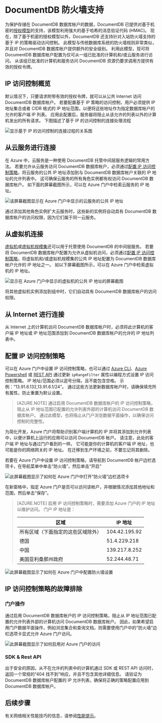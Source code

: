 <properties
    pageTitle="DocumentDB 防火墙支持和 IP 访问控制 | Azure"
    description="了解如何将 IP 访问控制策略用于 DocumentDB 数据库帐户上的防火墙支持。"
    keywords="IP 访问控制, 防火墙支持"
    services="documentdb"
    author="shahankur11"
    manager="jhubbard"
    editor=""
    tags="azure-resource-manager"
    documentationcenter="" />
<tags
    ms.assetid="c1b9ede0-ed93-411a-ac9a-62c113a8e887"
    ms.service="documentdb"
    ms.workload="data-services"
    ms.tgt_pltfrm="na"
    ms.devlang="na"
    ms.topic="article"
    ms.date="04/05/2017"
    ms.author="ankshah"
    wacn.date="05/31/2017"
    ms.translationtype="Human Translation"
    ms.sourcegitcommit="4a18b6116e37e365e2d4c4e2d144d7588310292e"
    ms.openlocfilehash="d850820c062bd8a898032f6f05ff90d2cf1e031a"
    ms.contentlocale="zh-cn"
    ms.lasthandoff="05/19/2017" />

# <a name="documentdb-firewall-support"></a>DocumentDB 防火墙支持
为保护存储在 DocumentDB 数据库帐户的数据，DocumentDB 已提供对基于机密的[授权模型](https://msdn.microsoft.com/zh-cn/library/azure/dn783368.aspx)的支持，该模型利用强大的基于哈希的消息验证代码 (HMAC)。 现在，除了基于机密的授权模型以外，DocumentDB 还支持针对入站防火墙支持的基于 IP 的策略驱动访问控制。 此模型与传统数据库系统的防火墙规则非常类似，并且对 DocumentDB 数据库帐户提供额外的安全级别。 利用此模型，现可将 DocumentDB 数据库帐户配置为仅可从一组已批准的计算机和/或云服务进行访问。 从该组已批准的计算机和服务访问 DocumentDB 资源仍要求调用方提供有效的授权令牌。

## <a name="ip-access-control-overview"></a>IP 访问控制概览
默认情况下，只要请求附带有效的授权令牌，就可以从公共 Internet 访问 DocumentDB 数据库帐户。 若要配置基于 IP 策略的访问控制，用户必须提供 IP 地址集合或者 CIDR 格式的 IP 地址范围，以便将这些地址作为指定数据库帐户的允许的客户端 IP 列表。 应用此配置后，服务器将阻止从该允许的列表以外的计算机发出的所有请求。  下图描述了基于 IP 的访问控制的连接处理流程

![显示基于 IP 的访问控制的连接过程的关系图](./media/documentdb-firewall-support/documentdb-firewall-support-flow.png)

## <a name="connections-from-cloud-services"></a>从云服务进行连接
在 Azure 中，云服务是一种使用 DocumentDB 托管中间层服务逻辑的常用方法。 若要允许从云服务访问 DocumentDB 数据库帐户，必须通过[配置 IP 访问控制策略](#configure-ip-policy)，将云服务的公共 IP 地址添加到与 DocumentDB 数据库帐户关联的 IP 地址的允许列表中。  这可确保云服务的所有角色实例都有权访问 DocumentDB 数据库帐户。 如下面的屏幕截图所示，可以在 Azure 门户中检索云服务的 IP 地址。

![该屏幕截图显示在 Azure 门户中显示的云服务的公共 IP 地址](./media/documentdb-firewall-support/documentdb-public-ip-addresses.png)

通过添加其他角色实例扩大云服务时，这些新的实例将自动具有 DocumentDB 数据库帐户的访问权限，因为它们属于同一云服务。

## <a name="connections-from-virtual-machines"></a>从虚拟机连接
[虚拟机](/home/features/virtual-machines/)或[虚拟机规模集](/documentation/articles/virtual-machine-scale-sets-overview/)还可以用于托管使用 DocumentDB 的中间层服务。  若要将 DocumentDB 数据库帐户配置为允许从虚拟机访问，必须通过[配置 IP 访问控制策略](#configure-ip-policy)，将虚拟机和/或虚拟机规模集的公共 IP 地址配置为 DocumentDB 数据库帐户允许的 IP 地址之一。 如以下屏幕截图所示，可以在 Azure 门户中检索虚拟机的 IP 地址。

![显示在 Azure 门户中显示的虚拟机的公共 IP 地址的屏幕截图](./media/documentdb-firewall-support/documentdb-public-ip-addresses-dns.png)

将其他虚拟机实例添加到组中时，它们自动具有 DocumentDB 数据库帐户的访问权限。

## <a name="connections-from-the-internet"></a>从 Internet 进行连接
从 Internet 上的计算机访问 DocumentDB 数据库帐户时，必须将此计算机的客户端 IP 地址或 IP 地址范围添加到 DocumentDB 数据库帐户的允许的 IP 地址列表中。 

## <a id="configure-ip-policy"></a>配置 IP 访问控制策略
可以在 Azure 门户中设置 IP 访问控制策略，也可以通过 [Azure CLI](/documentation/articles/documentdb-automation-resource-manager-cli/)、[Azure Powershell](/documentation/articles/documentdb-manage-account-with-powershell/) 或 [REST API](https://msdn.microsoft.com/zh-cn/library/azure/dn781481.aspx) 通过更新 `ipRangeFilter` 属性以编程方式设置 IP 访问控制策略。 IP 地址/范围必须以逗号分隔，且不能包含空格。 示例：“13.91.6.132,13.91.6.1/24”。 通过这些方法更新数据库帐户时，请确保填充所有属性，防止重置为默认设置。

> [AZURE.NOTE]
> 通过启用 DocumentDB 数据库帐户的 IP 访问控制策略，阻止从 IP 地址范围已配置的允许列表外部的计算机访问 DocumentDB 数据库帐户。 通过此模型，也将阻止从门户浏览数据平面操作，以确保访问控制的完整性。

为简化开发，Azure 门户将帮助识别客户端计算机的 IP 并将其添加到允许列表中，以便计算机上运行的应用可以访问 DocumentDB 帐户。 请注意，此处的客户端 IP 地址与通过门户看到的一样。 它可能是你的计算机的客户端 IP 地址，也可能是你的网络网关的 IP 地址。 在迁移到生产环境之前，不要忘记将其删除。

若要在 Azure 门户中设置 IP 访问控制策略，请导航到 DocumentDB 帐户边栏选项卡，在导航菜单中单击“防火墙”，然后单击“开启” 

![此屏幕截图显示了如何在 Azure 门户中打开“防火墙”边栏选项卡](./media/documentdb-firewall-support/documentdb-azure-portal-firewall.png)

在新窗格中，指定 Azure 门户是否可以访问该帐户，并根据情况添加其他地址和范围，然后单击“保存”。  

> [AZURE.NOTE]
> 启用 IP 访问控制策略时，需要添加 Azure 门户的 IP 地址以维护访问。 门户 IP 地址是：
> 
> |区域|IP 地址|
> |------|----------|
> |所有区域（下面指定的这些区域除外）| 104.42.195.92|
> |德国|51.4.229.218|
> |中国|139.217.8.252|
> |美国亚利桑那州政府|52.244.48.71|
>

![此屏幕截图显示了如何在 Azure 门户中配置防火墙设置](./media/documentdb-firewall-support/documentdb-azure-portal-firewall-configure.png)

## <a name="troubleshooting-the-ip-access-control-policy"></a>IP 访问控制策略的故障排除
### <a name="portal-operations"></a>门户操作
通过启用 DocumentDB 数据库帐户的 IP 访问控制策略，阻止从 IP 地址范围已配置的允许列表外部的计算机访问 DocumentDB 数据库帐户。 因此，如果希望启用门户数据平面操作，例如浏览集合和查询文档，则需要使用门户中的“防火墙”边栏选项卡显式允许 Azure 门户访问。 

![此屏幕截图显示了如何启用对 Azure 门户的访问](./media/documentdb-firewall-support/documentdb-azure-portal-access-firewall.png)

### <a name="sdk--rest-api"></a>SDK & Rest API
出于安全的原因，从不在允许的列表中的计算机通过 SDK 或 REST API 访问时，返回一个常规的“404 找不到”响应，并且不包含其他详细信息。 请验证为 DocumentDB 数据库帐户配置的 IP 允许列表，确保将正确的策略配置应用到 DocumentDB 数据库帐户。

## <a name="next-steps"></a>后续步骤
有关网络相关性能技巧的信息，请参阅[性能提示](/documentation/articles/documentdb-performance-tips/)。

<!--Update_Description: wording update-->